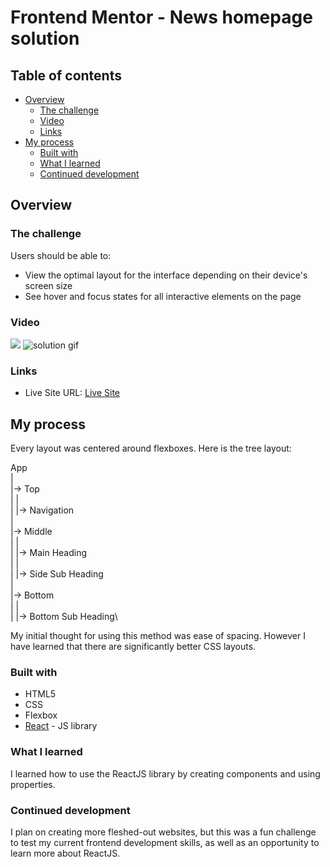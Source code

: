 # Frontend Mentor - News homepage solution

## Table of contents

- [Overview](#overview)
  - [The challenge](#the-challenge)
  - [Video](#video)
  - [Links](#links)
- [My process](#my-process)
  - [Built with](#built-with)
  - [What I learned](#what-i-learned)
  - [Continued development](#continued-development)

## Overview

### The challenge

Users should be able to:

- View the optimal layout for the interface depending on their device's screen size
- See hover and focus states for all interactive elements on the page

### Video

![](./screenshot.jpg)
![solution gif](https://media.giphy.com/media/v1.Y2lkPTc5MGI3NjExbmpmMnNudGdwMjVjemloOTd0bWV5ZmcyaDNidWQ4dGtka2lkMzRreCZlcD12MV9pbnRlcm5hbF9naWZfYnlfaWQmY3Q9Zw/Esr7gz7yfMYTKsgHES/giphy.gif)

### Links

- Live Site URL: [Live Site](https://tbbui-732.github.io/news-homepage/)

## My process
Every layout was centered around flexboxes. 
Here is the tree layout:

App\
|\
|-> Top\
| |\
| |-> Navigation\
|\
|-> Middle\
| |\
| |-> Main Heading\
| |\
| |-> Side Sub Heading\
|\
|-> Bottom\
| |\
| |-> Bottom Sub Heading\

My initial thought for using this method was ease of spacing.
However I have learned that there are significantly better
CSS layouts.

### Built with

- HTML5
- CSS
- Flexbox
- [React](https://reactjs.org/) - JS library

### What I learned

I learned how to use the ReactJS library by creating
components and using properties.

### Continued development

I plan on creating more fleshed-out websites, but this 
was a fun challenge to test my current frontend development
skills, as well as an opportunity to learn more about 
ReactJS.
